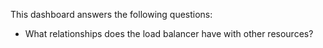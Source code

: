 This dashboard answers the following questions:

- What relationships does the load balancer have with other resources?